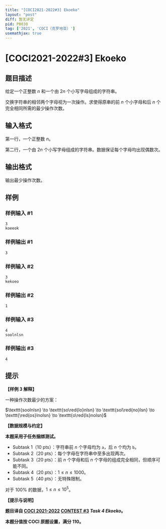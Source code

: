 ```yaml
---
title: "[COCI2021-2022#3] Ekoeko"
layout: "post"
diff: 暂无评定
pid: P8030
tag: ['2021', 'COCI（克罗地亚）']
usemathjax: true
---
```


# [COCI2021-2022#3] Ekoeko
## 题目描述

给定一个正整数 $n$ 和一个由 $2n$ 个小写字母组成的字符串。

交换字符串的相邻两个字母视为一次操作。求使得原串的前 $n$ 个小字母和后 $n$ 个完全相同所需的最少操作次数。
## 输入格式

第一行，一个正整数 $n$。

第二行，一个由 $2n$ 个小写字母组成的字符串。数据保证每个字母均出现偶数次。
## 输出格式

输出最少操作次数。
## 样例

### 样例输入 #1
```
3
koeeok
```
### 样例输出 #1
```
3
```
### 样例输入 #2
```
3
kekoeo
```
### 样例输出 #2
```
1
```
### 样例输入 #3
```
4
soolnlsn
```
### 样例输出 #3
```
4
```
## 提示

**【样例 3 解释】**

一种操作次数最少的方案：

$\texttt{soolnlsn} \to \texttt{so\red{lo}nlsn} \to \texttt{sol\red{no}lsn} \to \texttt{\red{os}lnolsn} \to \texttt{o\red{ls}nolsn}$

**【数据规模与约定】**

**本题采用子任务捆绑测试。**

- Subtask 1（10 pts）：字符串前 $n$ 个字母均为 $\texttt a$，后 $n$ 个均为 $\texttt b$。
- Subtask 2（20 pts）：每个字母在字符串中至多出现两次。
- Subtask 3（20 pts）：前 $n$ 个字母和后 $n$ 个字母的组成完全相同，但顺序可能不同。
- Subtask 4（20 pts）：$1 \le n \le 1000$。
- Subtask 5（40 pts）：无特殊限制。

对于 $100\%$ 的数据，$1 \le n \le 10^5$。

**【提示与说明】**

**题目译自 [COCI 2021-2022](https://hsin.hr/coci/) [CONTEST #3](https://hsin.hr/coci/contest3_tasks.pdf) _Task 4 Ekoeko_。**

**本题分值按 COCI 原题设置，满分 $110$。**
